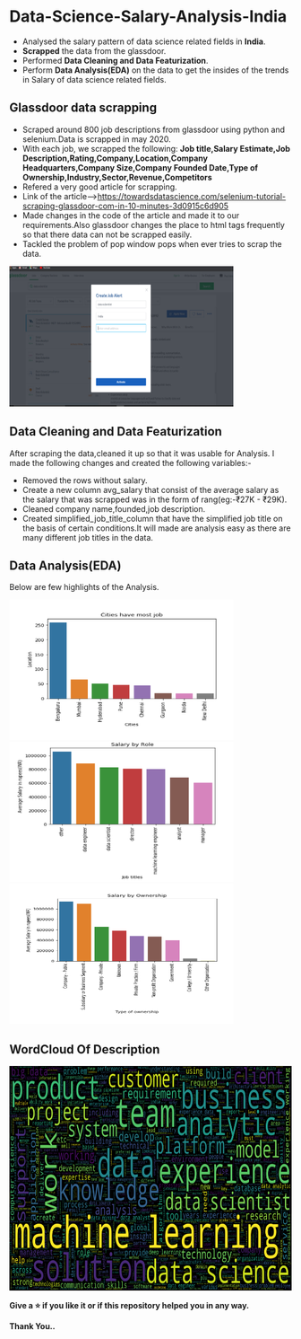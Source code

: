 # Data-Science-Salary-Analysis-India
- Analysed the salary pattern of data science related fields in **India**.
- **Scrapped** the data from the glassdoor.
- Performed **Data Cleaning and Data Featurization**.
- Perform **Data Analysis(EDA)** on the data to get the insides of the trends in Salary of data science related fields.

## Glassdoor data scrapping
 - Scraped around 800 job descriptions from glassdoor using python and selenium.Data is scrapped in may 2020.
 - With each job, we scrapped the following: **Job title,Salary Estimate,Job Description,Rating,Company,Location,Company Headquarters,Company Size,Company Founded Date,Type of Ownership,Industry,Sector,Revenue,Competitors**
- Refered a very good article for scrapping.
- Link of the article-->https://towardsdatascience.com/selenium-tutorial-scraping-glassdoor-com-in-10-minutes-3d0915c6d905
- Made changes in the code of the article and made it to our requirements.Also glassdoor changes the place to html tags frequently so that there data can not be scrapped easily.
- Tackled the problem of pop window pops when ever tries to scrap the data.

<img src="readme resources\glassdoor job alert.png" alt="create job alert popup window" width="400" height="250" />

## Data Cleaning and Data Featurization
After scraping the data,cleaned it up so that it was usable for Analysis. I made the following changes and created the following variables:-
- Removed the rows without salary.
- Create a new column avg_salary that consist of the average salary as the salary that was scrapped was in the form of rang(eg:-₹27K - ₹29K).
- Cleaned company name,founded,job description.
- Created simplified_job_title_column that have the simplified job title on the basis of certain conditions.It will made are analysis easy as there are many different job titles in the data.

## Data Analysis(EDA)
Below are few highlights of the Analysis.

<img src="readme resources\top_cities.png" alt="top_cities that have max jobs" width="400" height="250" />

<img src="readme resources\salary_by_role.png" alt="salary_by_role" width="400" height="250" />

<img src="readme resources\top_salary_by_ownership.png" alt="top_salary_by_ownership" width="400" height="250" />

## WordCloud Of Description
<img src="readme resources\WordCloud.png" alt="WordCloud" width="700" height="400" />

**Give a ⭐ if you like it or if this repository helped you in any way.**

**Thank You..**
